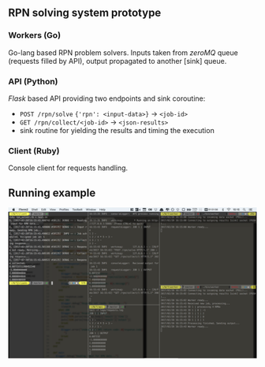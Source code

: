 ## RPN solving system prototype

### Workers (Go)

Go-lang based RPN problem solvers. Inputs taken from _zeroMQ_ queue (requests filled by API), output propagated to another [sink] queue.

### API (Python)

_Flask_ based API providing two endpoints and sink coroutine:

- `POST /rpn/solve` `{'rpn': <input-data>}` -> `<job-id>`
- `GET /rpn/collect/<job-id>` -> `<json-results>`
- sink routine for yielding the results and timing the execution

### Client (Ruby)

Console client for requests handling.

## Running example

![example](./data/example.png)